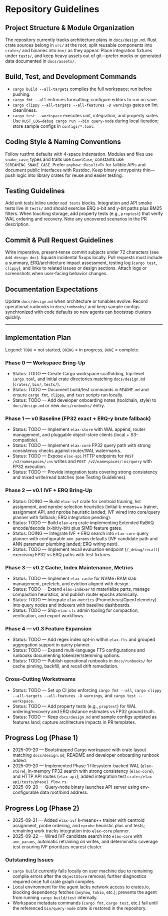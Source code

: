 # Repository Guidelines

## Project Structure & Module Organization

The repository currently tracks architecture plans in `docs/design.md`. Rust crate sources belong in `src/` at the root; split reusable components into `crates/` and binaries into `bin/` as they appear. Place integration fixtures under `tests/`, and keep heavy assets out of git—prefer mocks or generated data documented in `docs/assets/`.

## Build, Test, and Development Commands

- `cargo build --all-targets` compiles the full workspace; run before pushing.
- `cargo fmt --all` enforces formatting; configure editors to run on save.
- `cargo clippy --all-targets --all-features -D warnings` gates on lint cleanliness.
- `cargo test --workspace` executes unit, integration, and property suites.
Use `RUST_LOG=debug cargo run --bin query-node` during local iteration; store sample configs in `configs/*.toml`.

## Coding Style & Naming Conventions

Follow rustfmt defaults with 4-space indentation. Modules and files use `snake_case`; types and traits use `CamelCase`; constants use `SCREAMING_SNAKE_CASE`. Prefer `anyhow::Result<T>` for fallible APIs and document public interfaces with Rustdoc. Keep binary entrypoints thin—push logic into library crates for reuse and easier testing.

## Testing Guidelines

Add unit tests inline under `mod tests` blocks. Integration and API smoke tests live in `tests/` and should exercise ERQ x-bit and y-bit paths plus BM25 filters. When touching storage, add property tests (e.g., `proptest`) that verify WAL ordering and recovery. Note any uncovered scenarios in the PR description.

## Commit & Pull Request Guidelines

Write imperative, present-tense commit subjects under 72 characters (see `Add design doc`). Squash incidental fixups locally. Pull requests must include a summary, ERQ/architecture impact assessment, testing log (`cargo test`, `clippy`), and links to related issues or design sections. Attach logs or screenshots when user-facing behavior changes.

## Documentation Expectations

Update `docs/design.md` when architecture or tunables evolve. Record operational runbooks in `docs/runbooks/` and keep sample configs synchronized with code defaults so new agents can bootstrap clusters quickly.

---

## Implementation Plan

Legend: `TODO` = not started, `DOING` = in progress, `DONE` = complete.

### Phase 0 — Workspace Bring-Up
- Status: TODO — Create Cargo workspace scaffolding, top-level `Cargo.toml`, and initial crate directories matching `docs/design.md` (`crates/`, `bin/`, `tests/`).
- Status: TODO — Document build/test commands in `README.md` and ensure `cargo fmt`, `clippy`, and `test` scripts run locally.
- Status: TODO — Add developer onboarding notes (toolchain, style) to `docs/design.md` or new `docs/runbooks/` entry.

### Phase 1 — v0 Baseline (FP32 exact + ERQ-y brute fallback)
- Status: TODO — Implement `elax-store` with WAL append, router management, and pluggable object-store clients (local + S3-compatible).
- Status: TODO — Implement `elax-core` FP32 query path with strong consistency checks against router/WAL watermarks.
- Status: TODO — Expose `elax-api` HTTP endpoints for `POST /v2/namespaces/:ns` writes and `POST /v2/namespaces/:ns/query` with FP32 execution.
- Status: TODO — Provide integration tests covering strong consistency and mixed write/read batches (see Testing Guidelines).

### Phase 2 — v0.1 IVF + ERQ Bring-Up
- Status: DOING — Build `elax-ivf` crate for centroid training, list assignment, and nprobe selection heuristics (initial k-means++ trainer, assignment API, and nprobe heuristic landed; IVF wired into core/query planner with fallback; ERQ integration pending).
- Status: TODO — Build `elax-erq` crate implementing Extended RaBitQ encode/decode (x-bit/y-bit) plus SIMD feature gates.
- Status: DOING — Integrate IVF + ERQ search into `elax-core` query planner with configurable `ann_params` defaults (IVF candidate path and ANN parameter plumbing landed; ERQ wiring next).
- Status: TODO — Implement recall evaluation endpoint (`/_debug/recall`) exercising FP32 vs ERQ paths with test fixtures.

### Phase 3 — v0.2 Cache, Index Maintenance, Metrics
- Status: TODO — Implement `elax-cache` for NVMe+RAM slab management, prefetch, and eviction aligned with design.
- Status: TODO — Extend `elax-indexer` to materialize parts, manage compaction heuristics, and publish router epochs atomically.
- Status: TODO — Integrate `elax-metrics` (Prometheus/OpenTelemetry) into query nodes and indexers with baseline dashboards.
- Status: TODO — Ship `elax-cli` admin tooling for compaction, verification, and export workflows.

### Phase 4 — v0.3 Feature Expansion
- Status: TODO — Add regex index opt-in within `elax-fts` and grouped aggregation support in query planner.
- Status: TODO — Expand multi-language FTS configurations and runbooks documenting tokenizer/stemming options.
- Status: TODO — Publish operational runbooks in `docs/runbooks/` for cache pinning, backfill, and recall drift remediation.

### Cross-Cutting Workstreams
- Status: TODO — Set up CI jobs enforcing `cargo fmt --all`, `cargo clippy --all-targets --all-features -D warnings`, and `cargo test --workspace`.
- Status: TODO — Add property tests (e.g., `proptest`) for WAL ordering/recovery and ERQ distance estimates vs FP32 ground truth.
- Status: TODO — Keep `docs/design.md` and sample configs updated as features land; capture architecture impacts in PR templates.

## Progress Log (Phase 1)

- 2025-09-20 — Bootstrapped Cargo workspace with crate layout matching `docs/design.md`; README and developer onboarding runbook added.
- 2025-09-20 — Implemented Phase 1 filesystem-backed WAL (`elax-store`), in-memory FP32 search with strong consistency (`elax-core`), and HTTP API routes (`elax-api`); added integration test `crates/elax-api/tests/phase1_flow.rs`.
- 2025-09-20 — Query-node binary launches API server using env-configurable data root/bind address.

## Progress Log (Phase 2)

- 2025-09-21 — Added `elax-ivf` k-means++ trainer with centroid assignment, probe ordering, and `nprobe` heuristic plus unit tests; remaining work tracks integration into `elax-core` planner.
- 2025-09-22 — Wired IVF candidate search into `elax-core` with `ann_params`, automatic retraining on writes, and deterministic coverage test ensuring IVF prioritizes nearest cluster.

### Outstanding Issues

- `cargo build` currently fails locally on user machine due to remaining compile errors after the `ObjectStore` removal; further diagnostics required once full crate graph compiles.
- Local environment for the agent lacks network access to crates.io, blocking dependency fetches (`anyhow`, `tokio`, etc.); prevents the agent from running `cargo build/test` internally.
- Workspace metadata commands (`cargo fmt`, `cargo test`, etc.) fail until the referenced `bin/query-node` crate is restored in the repository.
